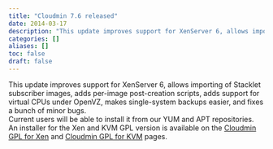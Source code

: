```yaml
---
title: "Cloudmin 7.6 released"
date: 2014-03-17
description: "This update improves support for XenServer 6, allows importing of Stacklet subscriber images,..."
categories: []
aliases: []
toc: false
draft: false
---
```

This update improves support for XenServer 6, allows importing of Stacklet subscriber images, adds per-image post-creation scripts, adds support for virtual CPUs under OpenVZ, makes single-system backups easier, and fixes a bunch of minor bugs. <br />
 Current users will be able to install it from our YUM and APT repositories. An installer for the Xen and KVM GPL version is available on the [Cloudmin GPL for Xen][1] and [Cloudmin GPL for KVM][2] pages.

  [1]: cinstall-xen.html
  [2]: cinstall-kvm.html
